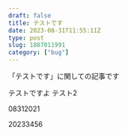 ```yaml
---
draft: false
title: テストです
date: 2023-08-31T11:55:11Z
type: post
slug: 1807011991
category: ["bug"]
---
```


「テストです」に関しての記事です

テストですよ
テスト2

08312021

20233456
    
